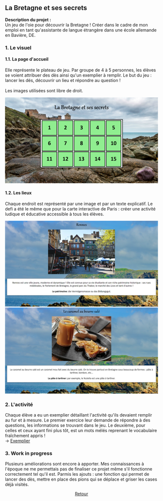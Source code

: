 ## La Bretagne et ses secrets

**Description du projet :**
<br>
Un jeu de l'oie pour découvrir la Bretagne ! Créer dans le cadre de mon emploi en tant qu'assistante de langue étrangère dans une école allemande en Bavière, DE.
<br>

### 1. Le visuel
#### 1.1. La page d'accueil

Elle représente le plateau de jeu. Par groupe de 4 à 5 personnes, les élèves se voient attribuer des dès ainsi qu'un exemplier à remplir. Le but du jeu : lancer les dés, découvrir 
un lieu et répondre au question !
<br><br>
Les images utilisées sont libre de droit.
<br>

<a href="images/bretagne/accueil_bretagne.png"><img src="images/bretagne/accueil_bretagne.png"/></a>

#### 1.2. Les lieux

Chaque endroit est représenté par une image et par un texte explicatif. Le defi a été le même que pour la carte interactive de Paris : créer une activité ludique et éducative 
accessible à tous les élèves. 

<a href="images/bretagne/page_une_bretagne.png"><img src="images/bretagne/page_une_bretagne.png"/></a>
<a href="images/bretagne/page_deux_bretagne.png"><img src="images/bretagne/page_deux_bretagne.png"/></a>

### 2. L'activité

Chaque élève a eu un exemplier détaillant l'activité qu'ils devaient remplir au fur et à mesure. Le premier exercice leur demande de répondre à des questions, les informations se trouvant dans le jeu. Le deuxième, pour celles et ceux ayant fini plus tôt, est un mots mélés reprenant le vocabulaire fraîchement appris !
<br>
-> [Exemplier](/pdf/handout_bretagne.pdf)

### 3. Work in progress

Plusieurs améliorations sont encore à apporter. Mes connaissances à l'époque ne me permettais pas de finaliser ce projet même s'il fonctionne correctement tel qu'il est. Parmis 
les ajouts : une fonction qui permet de lancer des dès, mettre en place des pions qui se déplace et griser les cases déjà visités.

<p align="center">
<a href="audreydeck.github.io">Retour</a>
</p>

